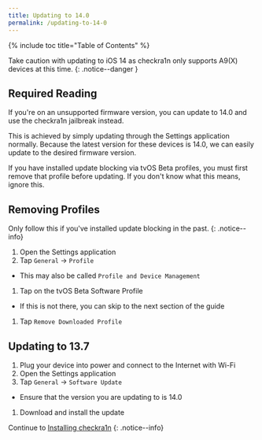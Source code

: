 ```yaml
---
title: Updating to 14.0
permalink: /updating-to-14-0
---
```


{% include toc title="Table of Contents" %}

Take caution with updating to iOS 14 as checkra1n only supports A9(X) devices at this time.
{: .notice--danger }

## Required Reading

If you're on an unsupported firmware version, you can update to 14.0 and use the checkra1n jailbreak instead.

This is achieved by simply updating through the Settings application normally. Because the latest version for these devices is 14.0, we can easily update to the desired firmware version.

If you have installed update blocking via tvOS Beta profiles, you must first remove that profile before updating. If you don't know what this means, ignore this.

## Removing Profiles

Only follow this if you've installed update blocking in the past.
{: .notice--info}

1. Open the Settings application
1. Tap `General` -> `Profile`
  - This may also be called `Profile and Device Management`
1. Tap on the tvOS Beta Software Profile
  - If this is not there, you can skip to the next section of the guide
1. Tap `Remove Downloaded Profile`

## Updating to 13.7

1. Plug your device into power and connect to the Internet with Wi-Fi
1. Open the Settings application
1. Tap `General` -> `Software Update`
  - Ensure that the version you are updating to is 14.0
1. Download and install the update

Continue to [Installing checkra1n](installing-checkra1n)
{: .notice--info}
